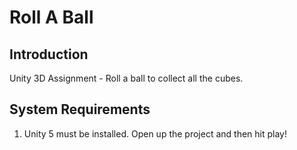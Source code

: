 Roll A Ball
===========

Introduction
------------
Unity 3D Assignment - Roll a ball to collect all the cubes.

System Requirements
-------------------
1. Unity 5 must be installed. Open up the project and then hit play!

